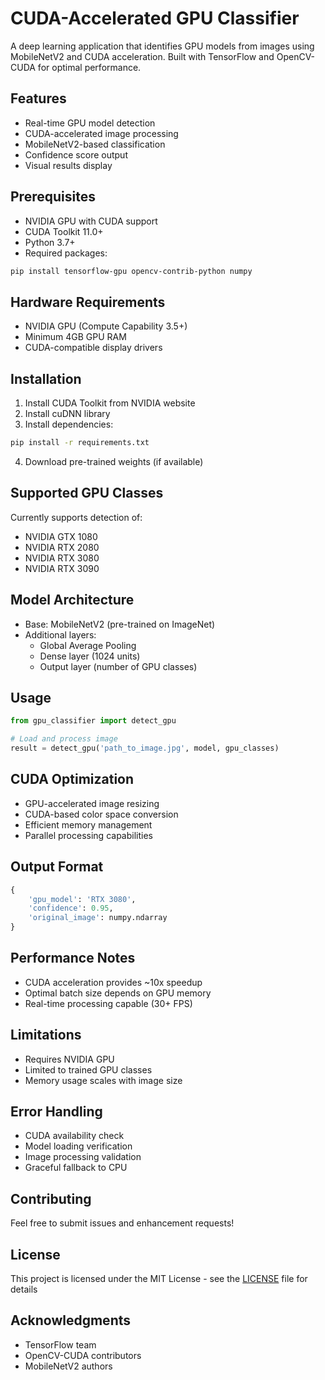# CUDA-Accelerated GPU Classifier

A deep learning application that identifies GPU models from images using MobileNetV2 and CUDA acceleration. Built with TensorFlow and OpenCV-CUDA for optimal performance.

## Features

- Real-time GPU model detection
- CUDA-accelerated image processing
- MobileNetV2-based classification
- Confidence score output
- Visual results display

## Prerequisites

- NVIDIA GPU with CUDA support
- CUDA Toolkit 11.0+
- Python 3.7+
- Required packages:
```bash
pip install tensorflow-gpu opencv-contrib-python numpy
```

## Hardware Requirements

- NVIDIA GPU (Compute Capability 3.5+)
- Minimum 4GB GPU RAM
- CUDA-compatible display drivers

## Installation

1. Install CUDA Toolkit from NVIDIA website
2. Install cuDNN library
3. Install dependencies:
```bash
pip install -r requirements.txt
```
4. Download pre-trained weights (if available)

## Supported GPU Classes

Currently supports detection of:
- NVIDIA GTX 1080
- NVIDIA RTX 2080
- NVIDIA RTX 3080
- NVIDIA RTX 3090

## Model Architecture

- Base: MobileNetV2 (pre-trained on ImageNet)
- Additional layers:
  - Global Average Pooling
  - Dense layer (1024 units)
  - Output layer (number of GPU classes)

## Usage

```python
from gpu_classifier import detect_gpu

# Load and process image
result = detect_gpu('path_to_image.jpg', model, gpu_classes)
```

## CUDA Optimization

- GPU-accelerated image resizing
- CUDA-based color space conversion
- Efficient memory management
- Parallel processing capabilities

## Output Format

```python
{
    'gpu_model': 'RTX 3080',
    'confidence': 0.95,
    'original_image': numpy.ndarray
}
```

## Performance Notes

- CUDA acceleration provides ~10x speedup
- Optimal batch size depends on GPU memory
- Real-time processing capable (30+ FPS)

## Limitations

- Requires NVIDIA GPU
- Limited to trained GPU classes
- Memory usage scales with image size

## Error Handling

- CUDA availability check
- Model loading verification
- Image processing validation
- Graceful fallback to CPU

## Contributing

Feel free to submit issues and enhancement requests!

## License

This project is licensed under the MIT License - see the [LICENSE](LICENSE) file for details

## Acknowledgments

- TensorFlow team
- OpenCV-CUDA contributors
- MobileNetV2 authors
